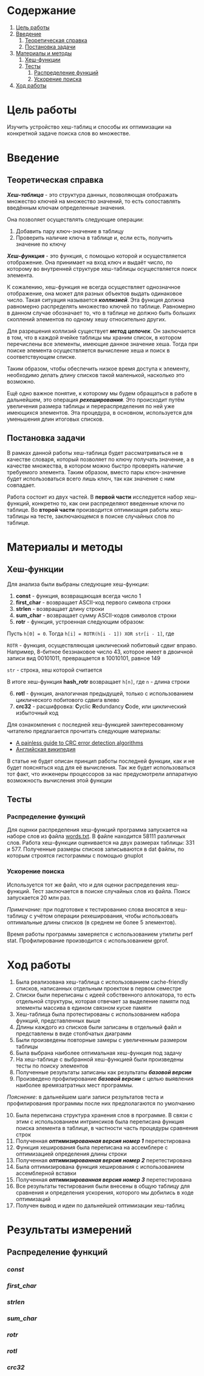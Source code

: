 # Содержание
1. [Цель работы](#цель-работы)
2. [Введение](#введение)
	1. [Теоретическая справка](#теор-справка)
	2. [Постановка задачи](#постановка)
3. [Материалы и методы](#мат-и-мет)
	1. [Хеш-функции](#хеш-функции)
	2. [Тесты](#тесты)
		1. [Распределение функций](#распр-функ)
		2. [Ускорение поиска](#ускор-поиска)
4. [Ход работы](#ход-работы)

# Цель работы  <a name="цель-работы"/>

Изучить устройство хеш-таблиц и способы их оптимизации на конкретной задаче поиска слов во множестве.

# Введение <a name="введение" />

## Теоретическая справка <a name="теор-справка" />

***Хеш-таблица*** - это структура данных, позволяющая отображать множество ключей на множество значений, то есть сопоставлять введённым ключам определенные значения.

Она позволяет осуществлять следующие операции:
1. Добавить пару ключ-значение в таблицу
2. Проверить наличие ключа в таблице и, если есть, получить значение по ключу

***Хеш-функция*** - это функция, с помощью которой и осуществляется отображение. Она принимает на вход ключ и выдаёт число, по которому во внутренней структуре хеш-таблицы осуществляется поиск элемента.

К сожалению, хеш-функция не всегда осуществляет однозначное отображение, она может для разных объектов выдать одинаковое число. Такая ситуация называется ***коллизией***.
Эта функция должна равномерно распределять множество ключей по таблице. Равномерно в данном случае обозначает то, что в таблице не должно быть больших скоплений элементов по одному хешу относительно других.

Для разрешения коллизий существует ***метод цепочек***. Он заключается в том, что в каждой ячейке таблицы мы храним список, в котором перечислены все элементы, имеющие данное значение хеша. Тогда при поиске элемента осуществляется вычисление хеша и поиск в соответствующем списке.

Таким образом, чтобы обеспечить низкое время доступа к элементу, необходимо делать длину списков такой маленькой, насколько это возможно.

Ещё одно важное понятие, к которому мы будем обращаться в работе в дальнейшем, это операция ***рехеширования***. Это происходит путём увеличения размера таблицы и перераспределения по ней уже имеющихся элементов. Эта процедура, в основном, используется для уменьшения длин итоговых списков. 

## Постановка задачи <a name="постановка" />

В рамках данной работы хеш-таблица будет рассматриваться не в качестве словаря, который позволяет по ключу получать значение, а в качестве множества, в котором можно быстро проверять наличие требуемого элемента. Таким образом, вместо пары ключ-значение будет использоваться всего лишь ключ, так как значение с ним совпадает. 

Работа состоит из двух частей. В **первой части** исследуется набор хеш-функций, конкретно то, как они распределяют введенные ключи по таблице. 
Во **второй части** производится оптимизация работы хеш-таблицы на тесте, заключающемся в поиске случайных слов по таблице.

# Материалы и методы <a name="мат-и-мет" />

## Хеш-функции <a name="хеш-функции" />

Для анализа были выбраны следующие хеш-функции:
1. **const** - функция, возвращающая всегда число 1
2. **first_char** - возвращает ASCII-код первого символа строки
3. **strlen** - возвращает длину строки
4. **sum_char** - возвращает сумму ASCII-кодов символов строки
5. **rotr** - функция, устроенная следующим образом:

Пусть `h[0] = 0`. Тогда `h[i] = ROTR(h[i - 1]) XOR str[i - 1]`, где

`ROTR` - функция, осуществляющая циклический побитовый сдвиг вправо. Например, 8-битное беззнаковое число 43, которое имеет в двоичной записи вид 00101011, превращается в 10010101, равное 149
 
 `str` - строка, хеш которой считается
 
 В итоге хеш-функция **hash_rotr** возвращает `h[n]`, где `n` - длина строки

6. **rotl** - функция, аналогичная предыдущей, только с использованием циклического побитового сдвига влево
7. **crc32** - расшифровка: **C**yclic **R**edundancy **C**ode, или циклический избыточный код

Для ознакомления с последней хеш-функцией заинтересованному читателю предлагается прочитать следующие материалы:
- [A painless guide to CRC error detection algorithms](http://www.ross.net/crc/download/crc_v3.txt)
- [Английская википедия](https://en.wikipedia.org/wiki/Computation_of_cyclic_redundancy_checks)

В статье не будет описан принцип работы последней функции, как и не будет поясняться код для её вычисления. Так же будет использоваться тот факт, что инженеры процессоров за нас предусмотрели аппаратную возможность вычисления этой функции

## Тесты <a name="тесты" />

### Распределение функций <a name="распр-функ" />

Для оценки распределения хеш-функций программа запускается на наборе слов из файла [words.txt](assets/data/words.txt). В файле находится 58111 различных слов. Работа хеш-функции оценивается на двух размерах таблицы: 331 и 577. Полученные размеры списков записываются в dat файлы, по которым строятся гистограммы с помощью gnuplot

### Ускорение поиска <a name="ускор-поиска" />

Используется тот же файл, что и для оценки распределения хеш-функций. Тест заключается в поиске случайных слов из файла. Поиск запускается 20 млн раз. 

*Примечание*: при подготовке к тестированию слова вносятся в хеш-таблицу с учётом операции рехеширования, чтобы использовать оптимальные длины списков (в среднем не более 5 элементов).

Время работы программы замеряется с использованием утилиты perf stat. Профилирование производится с использованием gprof.

# Ход работы <a name="ход-работы" />

1. Была реализована хеш-таблица с использованием cache-friendly списков, написанных отдельным проектом в первом семестре
2. Списки были переписаны с идеей собственного аллокатора, то есть отдельной структуры, которая отвечает за выделение памяти под элементы массива в едином связном куске памяти
3. Хеш-таблица была протестированы с использованием набора функций, представленных выше
4. Длины каждого из списков были записаны в отдельный файл и представлены в виде столбчатых диаграмм
5. Были произведены повторные замеры с увеличенным размером таблицы
6. Была выбрана наиболее оптимальная хеш-функция под задачу
7. На хеш-таблице с выбранной хеш-функцией были произведены тесты по поиску элементов
8. Полученные результаты записаны как результаты ***базовой версии***
9. Произведено профилирование ***базовой версии*** с целью выявления наиболее времязатратных мест программы. 

*Пояснение*: в дальнейшем шаги записи результатов теста и профилирования программы после них предполагаются по умолчанию

10. Была переписана структура хранения слов в программе. В связи с этим с использованием интринсиков была переписана функция поиска элемента в таблице, в частности часть процедуры сравнения строк
11. Полученная ***оптимизированная версия номер 1*** перетестирована
12. Функция хеширования была переписана на ассемблере с оптимизацией определения длины строки
13. Полученная ***оптимизированная версия номер 2*** перетестирована
14. Была оптимизирована функция хеширования с использованием ассемблерной вставки
15. Полученная ***оптимизированная версия номер 3*** перетестирована
16. Все результаты тестирования были внесены в общую таблицу для сравнения и определения ускорения, которого мы добились в ходе оптимизаций
17. Получен вывод и идеи по дальнейшей оптимизации хеш-таблиц

# Результаты измерений

## Распределение функций

### *const*

### *first_char* 

### *strlen* 

### *sum_char*
 
### *rotr*

### *rotl*

### *crc32*

